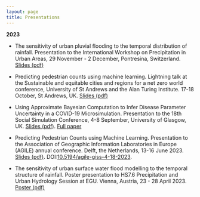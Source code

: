 ```yaml
---
layout: page
title: Presentations
---
```


**2023**
  * The sensitivity of urban pluvial flooding to the temporal distribution of rainfall. Presentation to the International Workshop on Precipitation in Urban Areas, 29 November - 2 December, Pontresina, Switzerland. [Slides (pdf)](https://masher92.github.io/pdfs/Prez_MollyAsher.pdf)

  * Predicting pedestrian counts using machine learning. Lightning talk at the Sustainable and equitable cities and regions for a net zero world conference, University of St Andrews and the Alan Turing Institute. 17-18 October, St Andrews, UK. [Slides (pdf)](https://masher92.github.io/pdfs/Molly.pdf)

  * Using Approximate Bayesian Computation to Infer Disease Parameter Uncertainty in a COVID-19 Microsimulation. Presentation to the 18th Social Simulation Conference, 4-8 September, University of Glasgow, UK. [Slides (pdf)](https://masher92.github.io/pdfs/2023-09-SSC.pdf). [Full paper](https://www.nature.com/articles/s41598-023-35580-z)
 
  * Predicting Pedestrian Counts using Machine Learning. Presentation to the Association of Geographic Information Laboratories in Europe (AGILE) annual conference. Delft, the Netherlands, 13-16 June 2023. [Slides (pdf)](https://masher92.github.io/pdfs/2023-07-AGILE_ML.pdf). DOI:[10.5194/agile-giss-4-18-2023](https://agile-giss.copernicus.org/articles/4/18/2023/).
    
  * The sensitivity of urban surface water flood modelling to the temporal structure of rainfall. Poster presentation to HS7.6 Precipitation and Urban Hydrology Session at EGU. Vienna, Austria, 23 - 28 April 2023. [Poster (pdf)](https://masher92.github.io/pdfs/EGU_Poster.pdf)


